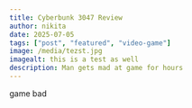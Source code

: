 ```yaml
---
title: Cyberbunk 3047 Review
author: nikita
date: 2025-07-05
tags: ["post", "featured", "video-game"]
image: /media/tezst.jpg
imagealt: this is a test as well
description: Man gets mad at game for hours
---
```


game bad
